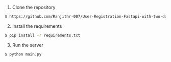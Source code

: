 1. Clone the repository

```bash
$ https://github.com/Ranjithr-007/User-Registration-Fastapi-with-two-databases.git
```
  2. Install the requirements

```bash
$ pip install -r requirements.txt
```

  3. Run the server

```bash
$ python main.py
```
